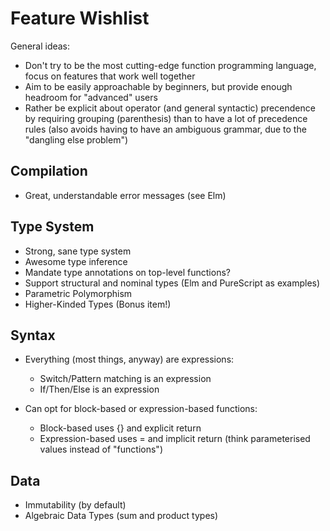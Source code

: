 # Feature Wishlist

General ideas:

- Don't try to be the most cutting-edge function programming language, focus on features that work well together
- Aim to be easily approachable by beginners, but provide enough headroom for "advanced" users
- Rather be explicit about operator (and general syntactic) precendence by requiring grouping (parenthesis) than to have a lot of precedence rules (also avoids having to have an ambiguous grammar, due to the "dangling else problem")

## Compilation

- Great, understandable error messages (see Elm)

## Type System

- Strong, sane type system
- Awesome type inference
- Mandate type annotations on top-level functions?
- Support structural and nominal types (Elm and PureScript as examples)
- Parametric Polymorphism
- Higher-Kinded Types (Bonus item!)

## Syntax

- Everything (most things, anyway) are expressions:
  - Switch/Pattern matching is an expression
  - If/Then/Else is an expression

- Can opt for block-based or expression-based functions:
  - Block-based uses {} and explicit return
  - Expression-based uses = and implicit return (think parameterised values instead of "functions")

## Data

- Immutability (by default)
- Algebraic Data Types (sum and product types)
